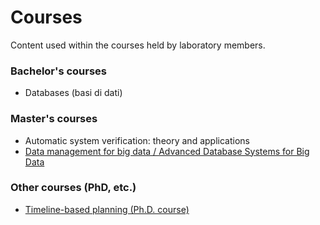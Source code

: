 # Courses
Content used within the courses held by laboratory members.

### Bachelor's courses
* Databases (basi di dati)

### Master's courses
* Automatic system verification: theory and applications
* [Data management for big data / Advanced Database Systems for Big Data](https://github.com/dslab-uniud/teaching/tree/main/courses/Data%20Management%20for%20Big%20Data)


### Other courses (PhD, etc.)
* [Timeline-based planning (Ph.D. course)](https://github.com/dslab-uniud/teaching/tree/main/courses/Timeline-based%20planning)

